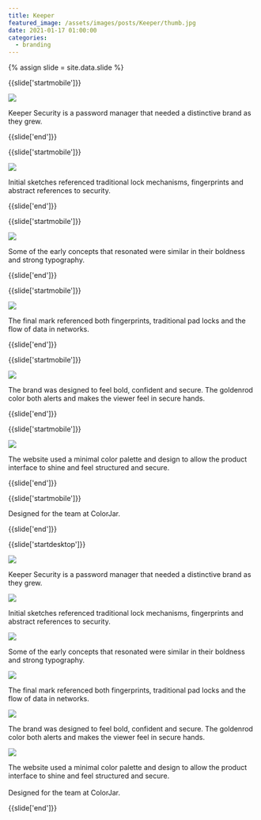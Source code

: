 ```yaml
---
title: Keeper
featured_image: /assets/images/posts/Keeper/thumb.jpg
date: 2021-01-17 01:00:00
categories:
  - branding
---
```


{% assign slide = site.data.slide %}

{{slide['startmobile']}}

<div>
  <img
    class='full-height' 
    src='{{ site.url }}/assets/images/posts/keeper/keeper-mobile-1.png'
  />
</div>

<p class="bg">Keeper Security is a password manager that needed a distinctive brand as they grew.</p>

{{slide['end']}}

{{slide['startmobile']}}

<div>
  <img
    class='full-height' 
    src='{{ site.url }}/assets/images/posts/keeper/keeper-mobile-2.png'
  />
</div>

<p class="bg">Initial sketches referenced traditional lock mechanisms, fingerprints and abstract references to security.</p>

{{slide['end']}}

{{slide['startmobile']}}

<div>
  <img
    class='full-height' 
    src='{{ site.url }}/assets/images/posts/keeper/keeper-mobile-3.png'
  />
</div>

<p class="bg">Some of the early concepts that resonated were similar in their boldness and strong typography.</p>

{{slide['end']}}

{{slide['startmobile']}}

<div>
  <img
    class='full-height' 
    src='{{ site.url }}/assets/images/posts/keeper/keeper-mobile-4.png'
  />
</div>

<p class="bg">The final mark referenced both fingerprints, traditional pad locks and the flow of data in networks.</p>

{{slide['end']}}

{{slide['startmobile']}}

<div>
  <img
    class='full-height' 
    src='{{ site.url }}/assets/images/posts/keeper/keeper-mobile-5.png'
  />
</div>

<p class="bg">The brand was designed to feel bold, confident and secure. The goldenrod color both alerts and makes the viewer feel in secure hands.</p>

{{slide['end']}}

{{slide['startmobile']}}

<div>
  <img
    class='full-height' 
    src='{{ site.url }}/assets/images/posts/keeper/keeper-mobile-6.png'
  />
</div>

<p class="bg">The website used a minimal color palette and design to allow the product interface to shine and feel structured and secure.</p>

{{slide['end']}}

{{slide['startmobile']}}

<p>Designed for the team at ColorJar.</p>

{{slide['end']}}

{{slide['startdesktop']}}

<div>
  <img
    class='full-width' 
    src='{{ site.url }}/assets/images/posts/keeper/keeper-1.jpg'
  />
</div>

<p class="bg">Keeper Security is a password manager that needed a distinctive brand as they grew.</p>

<div>
  <img
    src='{{ site.url }}/assets/images/posts/keeper/keeper-grid-1.png'
  />
</div>

<p class="bg">Initial sketches referenced traditional lock mechanisms, fingerprints and abstract references to security.</p>

<div>
  <img
    src='{{ site.url }}/assets/images/posts/keeper/keeper-grid-2.png'
  />
</div>

<p class="bg">Some of the early concepts that resonated were similar in their boldness and strong typography.</p>

<div>
  <img
    src='{{ site.url }}/assets/images/posts/keeper/keeper-grid-3.png'
  />
</div>

<p class="bg">The final mark referenced both fingerprints, traditional pad locks and the flow of data in networks.</p>

<div>
  <img
    src='{{ site.url }}/assets/images/posts/keeper/keeper-grid-4.png'
  />
</div>

<p class="bg">The brand was designed to feel bold, confident and secure. The goldenrod color both alerts and makes the viewer feel in secure hands.</p>

<div>
  <img
    src='{{ site.url }}/assets/images/posts/keeper/keeper-grid-5.png'
  />
</div>

<p>The website used a minimal color palette and design to allow the product interface to shine and feel structured and secure.<br><br>Designed for the team at ColorJar.</p>

{{slide['end']}}
